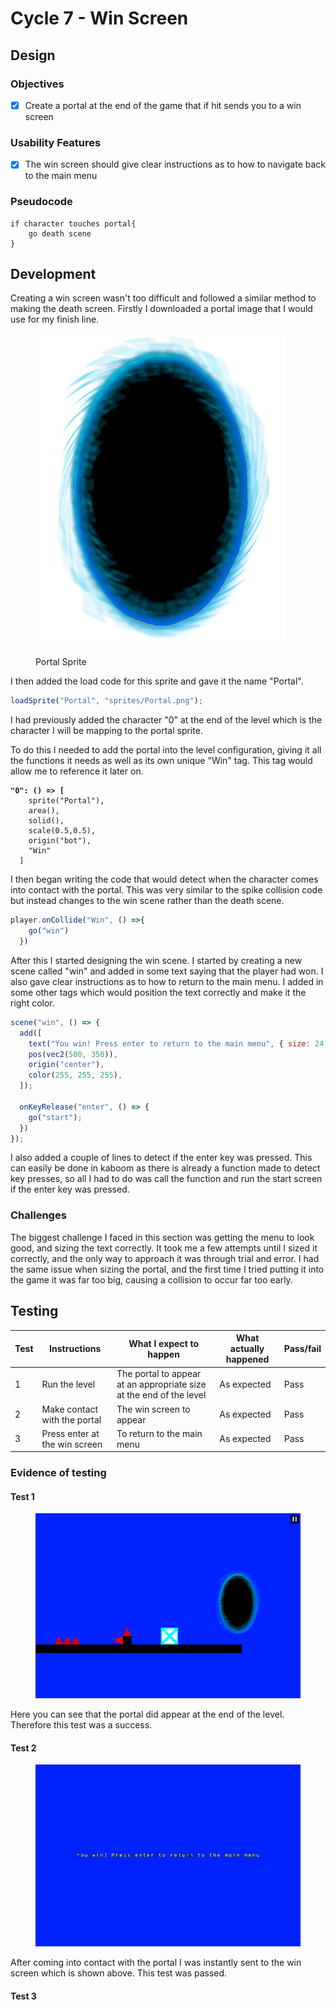 # Cycle 7 - Win Screen

## Design

### Objectives

* [x] Create a portal at the end of the game that if hit sends you to a win screen

### Usability Features

* [x] The win screen should give clear instructions as to how to navigate back to the main menu

### Pseudocode

```
if character touches portal{
    go death scene
}

```

## Development

Creating a win screen wasn't too difficult and followed a similar method to making the death screen. Firstly I downloaded a portal image that I would use for my finish line.&#x20;

<figure><img src="../.gitbook/assets/image (6) (1).png" alt=""><figcaption><p>Portal Sprite</p></figcaption></figure>

I then added the load code for this sprite and gave it the name "Portal".

```javascript
loadSprite("Portal", "sprites/Portal.png");
```

I had previously added the character "0" at the end of the level which is the character I will be mapping to the portal sprite.

To do this I needed to add the portal into the level configuration, giving it all the functions it needs as well as its own unique "Win" tag. This tag would allow me to reference it later on.

<pre class="language-javascript"><code class="lang-javascript"><strong>"0": () => [
</strong>    sprite("Portal"),
    area(),
    solid(),
    scale(0.5,0.5),
    origin("bot"),
    "Win"
  ]
</code></pre>

I then began writing the code that would detect when the character comes into contact with the portal. This was very similar to the spike collision code but instead changes to the win scene rather than the death scene.

```javascript
player.onCollide("Win", () =>{
    go("win")
  })
```

After this I started designing the win scene. I started by creating a new scene called "win" and added in some text saying that the player had won. I also gave clear instructions as to how to return to the main menu. I added in some other tags which would position the text correctly and make it the right color.&#x20;

```javascript
scene("win", () => {
  add([
    text("You win! Press enter to return to the main menu", { size: 24 }),
    pos(vec2(500, 350)),
    origin("center"),
    color(255, 255, 255),
  ]);

  onKeyRelease("enter", () => {
    go("start");
  })
});
```

I also added a couple of lines to detect if the enter key was pressed. This can easily be done in kaboom as there is already a function made to detect key presses, so all I had to do was call the function and run the start screen if the enter key was pressed.

### Challenges

The biggest challenge I faced in this section was getting the menu to look good, and sizing the text correctly. It took me a few attempts until I sized it correctly, and the only way to approach it was through trial and error. I had the same issue when sizing the portal, and the first time I tried putting it into the game it was far too big, causing a collision to occur far too early.&#x20;

## Testing

| Test | Instructions                  | What I expect to happen                                             | What actually happened | Pass/fail |
| ---- | ----------------------------- | ------------------------------------------------------------------- | ---------------------- | --------- |
| 1    | Run the level                 | The portal to appear at an appropriate size at the end of the level | As expected            | Pass      |
| 2    | Make contact with the portal  | The win screen to appear                                            | As expected            | Pass      |
| 3    | Press enter at the win screen | To return to the main menu                                          | As expected            | Pass      |

### Evidence of testing

#### Test 1

<figure><img src="../.gitbook/assets/image (22).png" alt=""><figcaption></figcaption></figure>

Here you can see that the portal did appear at the end of the level. Therefore this test was a success.

#### Test 2

<figure><img src="../.gitbook/assets/image (1).png" alt=""><figcaption></figcaption></figure>

After coming into contact with the portal I was instantly sent to the win screen which is shown above. This test was passed.

#### Test 3



